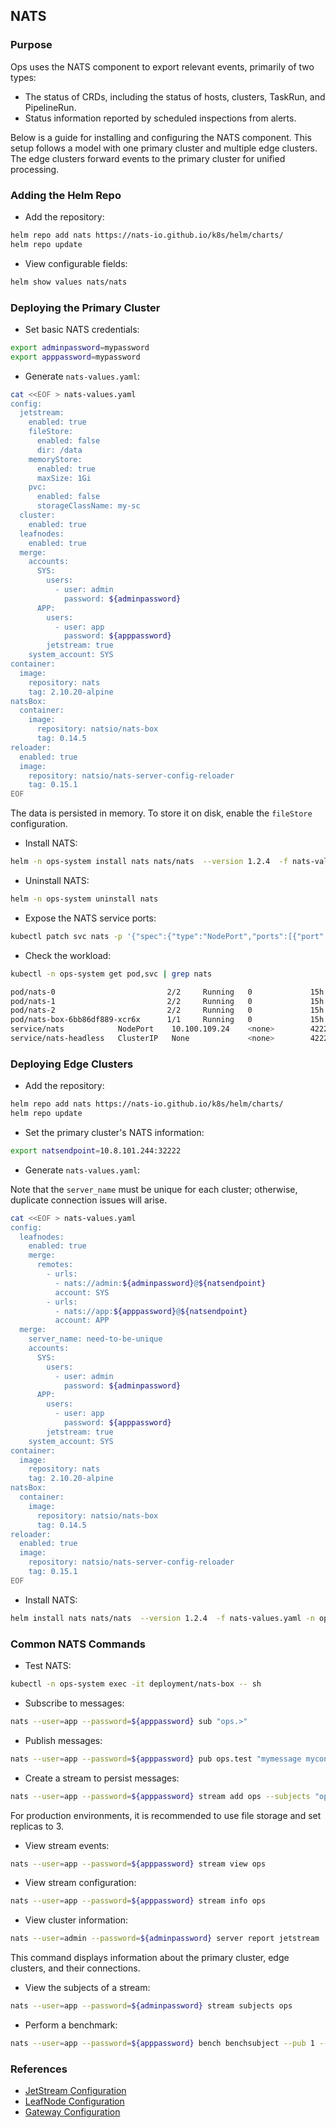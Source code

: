 ## NATS

### Purpose

Ops uses the NATS component to export relevant events, primarily of two types:

- The status of CRDs, including the status of hosts, clusters, TaskRun, and PipelineRun.
- Status information reported by scheduled inspections from alerts.

Below is a guide for installing and configuring the NATS component. This setup follows a model with one primary cluster and multiple edge clusters. The edge clusters forward events to the primary cluster for unified processing.

### Adding the Helm Repo

- Add the repository:

```bash
helm repo add nats https://nats-io.github.io/k8s/helm/charts/
helm repo update
```

- View configurable fields:

```bash
helm show values nats/nats
```

### Deploying the Primary Cluster

- Set basic NATS credentials:

```bash
export adminpassword=mypassword
export apppassword=mypassword
```

- Generate `nats-values.yaml`:

```bash
cat <<EOF > nats-values.yaml
config:
  jetstream:
    enabled: true
    fileStore:
      enabled: false
      dir: /data
    memoryStore:
      enabled: true
      maxSize: 1Gi
    pvc:
      enabled: false
      storageClassName: my-sc
  cluster:
    enabled: true
  leafnodes:
    enabled: true
  merge:
    accounts:
      SYS:
        users:
          - user: admin
            password: ${adminpassword}
      APP:
        users:
          - user: app
            password: ${apppassword}
        jetstream: true
    system_account: SYS
container:
  image:
    repository: nats
    tag: 2.10.20-alpine
natsBox:
  container:
    image:
      repository: natsio/nats-box
      tag: 0.14.5
reloader:
  enabled: true
  image:
    repository: natsio/nats-server-config-reloader
    tag: 0.15.1
EOF
```

The data is persisted in memory. To store it on disk, enable the `fileStore` configuration.

- Install NATS:

```bash
helm -n ops-system install nats nats/nats  --version 1.2.4  -f nats-values.yaml
```

- Uninstall NATS:

```bash
helm -n ops-system uninstall nats
```

- Expose the NATS service ports:

```bash
kubectl patch svc nats -p '{"spec":{"type":"NodePort","ports":[{"port":4222,"nodePort":32223,"targetPort":"nats"},{"port":7422,"nodePort":32222,"targetPort":"leafnodes"}]}}' -n ops-system
```

- Check the workload:

```bash
kubectl -n ops-system get pod,svc | grep nats

pod/nats-0                         2/2     Running   0             15h
pod/nats-1                         2/2     Running   0             15h
pod/nats-2                         2/2     Running   0             15h
pod/nats-box-6bb86df889-xcr6x      1/1     Running   0             15h
service/nats            NodePort    10.100.109.24    <none>        4222:32223/TCP,7422:32222/TCP         15h
service/nats-headless   ClusterIP   None             <none>        4222/TCP,7422/TCP,6222/TCP,8222/TCP   15h
```

### Deploying Edge Clusters

- Add the repository:

```bash
helm repo add nats https://nats-io.github.io/k8s/helm/charts/
helm repo update
```

- Set the primary cluster's NATS information:

```bash
export natsendpoint=10.8.101.244:32222
```

- Generate `nats-values.yaml`:

Note that the `server_name` must be unique for each cluster; otherwise, duplicate connection issues will arise.

```bash
cat <<EOF > nats-values.yaml
config:
  leafnodes:
    enabled: true
    merge:
      remotes:
        - urls:
          - nats://admin:${adminpassword}@${natsendpoint}
          account: SYS
        - urls:
          - nats://app:${apppassword}@${natsendpoint}
          account: APP
  merge:
    server_name: need-to-be-unique
    accounts:
      SYS:
        users:
          - user: admin
            password: ${adminpassword}
      APP:
        users:
          - user: app
            password: ${apppassword}
        jetstream: true
    system_account: SYS
container:
  image:
    repository: nats
    tag: 2.10.20-alpine
natsBox:
  container:
    image:
      repository: natsio/nats-box
      tag: 0.14.5
reloader:
  enabled: true
  image:
    repository: natsio/nats-server-config-reloader
    tag: 0.15.1
EOF
```

- Install NATS:

```bash
helm install nats nats/nats  --version 1.2.4  -f nats-values.yaml -n ops-system
```

### Common NATS Commands

- Test NATS:

```bash
kubectl -n ops-system exec -it deployment/nats-box -- sh
```

- Subscribe to messages:

```bash
nats --user=app --password=${apppassword} sub "ops.>"
```

- Publish messages:

```bash
nats --user=app --password=${apppassword} pub ops.test "mymessage mycontent"
```

- Create a stream to persist messages:

```bash
nats --user=app --password=${apppassword} stream add ops --subjects "ops.>" --ack --max-msgs=-1 --max-bytes=-1 --max-age=1y --storage memory --retention limits --max-msg-size=-1 --discard=old --replicas 1 --dupe-window=2m
```

For production environments, it is recommended to use file storage and set replicas to 3.

- View stream events:

```bash
nats --user=app --password=${apppassword} stream view ops
```

- View stream configuration:

```bash
nats --user=app --password=${apppassword} stream info ops
```

- View cluster information:

```bash
nats --user=admin --password=${adminpassword} server report jetstream
```

This command displays information about the primary cluster, edge clusters, and their connections.

- View the subjects of a stream:

```bash
nats --user=app --password=${adminpassword} stream subjects ops
```

- Perform a benchmark:

```bash
nats --user=app --password=${apppassword} bench benchsubject --pub 1 --sub 10
```

### References

- [JetStream Configuration](https://docs.nats.io/running-a-nats-service/configuration#jetstream)
- [LeafNode Configuration](https://docs.nats.io/running-a-nats-service/configuration/leafnodes/leafnode_conf)
- [Gateway Configuration](https://docs.nats.io/running-a-nats-service/configuration/gateways/gateway#gateway-configuration-block)
